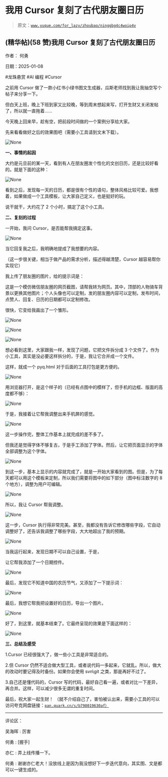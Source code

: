 # 我用 Cursor 复刻了古代朋友圈日历

> 原文：[`www.yuque.com/for_lazy/zhoubao/ninggbg4c4woip4v`](https://www.yuque.com/for_lazy/zhoubao/ninggbg4c4woip4v)

## (精华帖)(58 赞)我用 Cursor 复刻了古代朋友圈日历

作者： 何勇

日期：2025-01-08

#龙珠悬赏 #AI 编程 #Cursor

之前用 Cursor 做了一款小红书小绿书图文生成器，瓜斯老师找到我让我抽空写个帖子来分享一下。

但白天上班，晚上下班到家又比较晚，等到周末想起来写，打开生财又关闭发帖了，所以就一直拖着......

今天晚上回来早，趁有空，把前段时间做的一个案例分享给大家。

先来看看做好之后的效果图吧（需要小工具请到文末下载）。

![](img/47122b6d32c78d32a7f25258f976ca4f.png "None")

**一、事情的起因**

大约是元旦前的某一天，看到有人在朋友圈发个性化的文创日历，还是比较好看的。就是下面的这种：

![](img/477778452ec8c561d8572e029edf74ff.png "None")

看到之后，发现每一天的日历，都是很有个性的语句，整体风格比较可爱。我想着，如果做成一个工具模板，让大家自己定义，也是挺好的玩。

说干就干，大约花了 2 个小时，搞定了这个小工具。

**二、复刻的过程**

一开始，我问 Cursor，是否能帮我搞定这事。

![](img/b1ebd8fb33a59fbb8ceb34f8ce182c85.png "None")

当它回复我之后，我明确地提成了我想要的内容。

（这一步很关键，相当于做产品的需求分析，描述得越清楚，Cursor 越容易帮你实现它）

我上传了朋友圈的图片，给的提示词是：

这是一个模仿微信朋友圈的网页截图，请帮我转为网页。其中，顶部的人物骑车背景以更换其他图片；个人头像也可以定制，发的朋友圈内容可以定制，发布时间，点赞人、回复、日历的日期都可以定制修改。

很快，它变给我画出了一个雏形。

![](img/ee390eb852806ca5f43fb39a772fc955.png "None")

![](img/17b5b8a638136f0076e43dd0631f023b.png "None")

![](img/bc1de57869f84fbcb9834f86c6926591.png "None")

想必看到这里，大家跟我一样，发现了问题，它把文件拆分成 3 个文件了。作为小工具，其实是没必要这样拆分的，于是，我让它合并成一个文件。

这样，就成一个 pyq.html 对于后面的工具打包是更方便的。

![](img/1e77e450ca2b6182013297c486b0d801.png "None")

用浏览器打开，是这个样子的（已经有点图中的模样了，但手机的边框、版面的高度都不够）：

![](img/4e295ee0e87d1a379859818dc3141828.png "None")

于是，我接着让它帮我调整出来手机屏的感觉。

![](img/2bc298f7120142738c5635fa00f28b44.png "None")

这一步操作完，整体工作基本上就完成的差不多了。

但我还是觉得字体不够复古，于是手工添加了字体。然后，让它把页面显示的字体全部调整为这个字体。

![](img/fcb374f831b4f8f689fe158fd776bcf7.png "None")

到这一步，基本上显示的内容就完成了，就是一开始大家看到的图。但是，为了每天都可以用这个模板来定制，所以我们需要将图中的如下部分（图中标注数字的 8 个地方），调整为用户可编辑。

![](img/8b7ecd7b1905bebe0b24039dc2f5b092.png "None")

所以，我让 Cursor 帮我调整。

![](img/187014488d75f7e2f489d57e0322013e.png "None")

这一步，Cursor 执行得非常完美。甚至，我都没有告诉它修改哪些字段，它自动调整好了，还告诉我调整了哪些字段，大大地超出了我的预期。

![](img/989837ba8f56f4595a2a4dd185f61e4d.png "None")

当我运行起来，发现日期不可以自己设置，于是，

让它帮我添加了一个日期控件。

![](img/7baac91a30c22b3894d7809afbfaf1c7.png "None")

最后，发现它不知道中国的农历节气，又添加了一下提示词：

![](img/ce3cb7882f18bc7c942a4f8cc9d77876.png "None")

最后，我想它帮我把设置好的日历，导出一个图片。

![](img/d2d79569adbfd3479f065c8c4428d9de.png "None")

好了，到这里，就基本结束了。它最终呈现的效果是下面这样的：

![](img/3aaae1937a4aeb8589d5fd5f27af1a5c.png "None")

**三、总结及感受**

1.Cursor 已经很强大了，做一些小工具是非常适合的。

2.但 Cursor 仍然不适合做大型工具，或者说代码一多起来，它就乱。所以，做大的改动时要记得及时备份。如果你会使用 svn\git 之类，那是再好不过了。

3.自己还是懂代码的，Cursor 写的代码，最好自己看一遍，或者对比一下差异，再合并。这样，可以减少很多无谓的重复时间。

最后，祝大家一起生财！
（就不介绍自己了，害怕被认出来，需要小工具的可以访问夸克网盘链接：[`pan.quark.cn/s/b798019630af）`](https://pan.quark.cn/s/b798019630af）)

* * *

评论区：

吴海晖 : 厉害

何勇 : [握手]

亦仁 : 弄上线传播一下。

何勇 : 谢谢亦仁老大！没放线上是因为我没想好下一步迭代意向，其实图、文是都可以一键生成的。